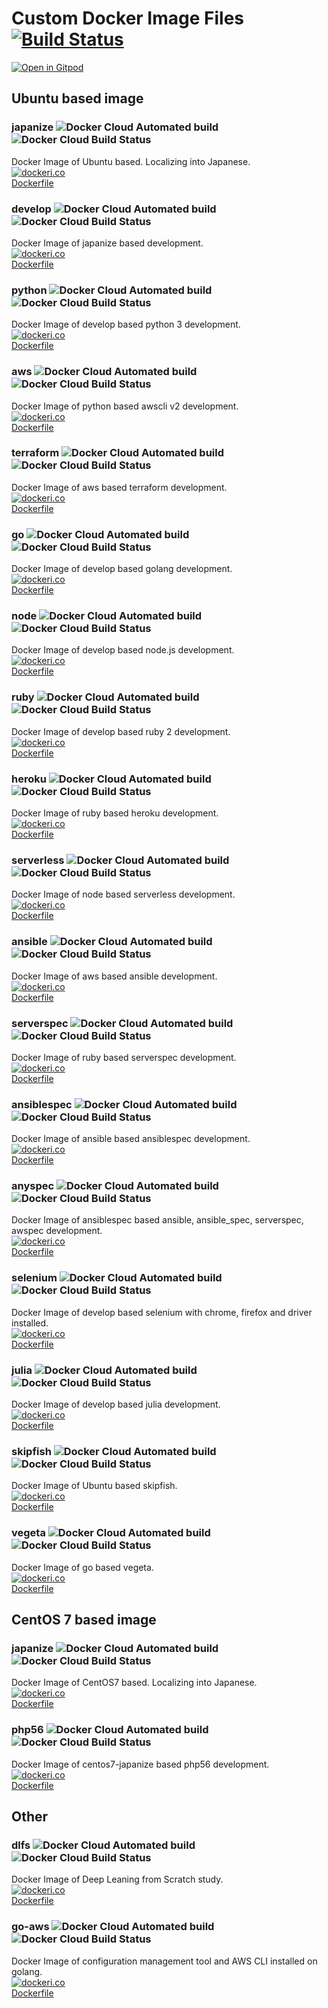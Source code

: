 # Custom Docker Image Files [![Build Status](https://travis-ci.org/Ricordanza/Dockerfiles.svg?branch=master)](https://travis-ci.org/Ricordanza/Dockerfiles)

[![Open in Gitpod](https://gitpod.io/button/open-in-gitpod.svg)](https://gitpod.io/from-referrer/)

## Ubuntu based image

### japanize ![Docker Cloud Automated build](https://img.shields.io/docker/cloud/automated/ricordanza/japanize) ![Docker Cloud Build Status](https://img.shields.io/docker/cloud/build/ricordanza/japanize)
Docker Image of Ubuntu based.
Localizing into Japanese.  
[![dockeri.co](https://dockeri.co/image/ricordanza/japanize)](https://hub.docker.com/r/ricordanza/japanize)  
[Dockerfile](/ubuntu/japanize/Dockerfile)

### develop ![Docker Cloud Automated build](https://img.shields.io/docker/cloud/automated/ricordanza/develop) ![Docker Cloud Build Status](https://img.shields.io/docker/cloud/build/ricordanza/develop)
Docker Image of japanize based development.  
[![dockeri.co](https://dockeri.co/image/ricordanza/develop)](https://hub.docker.com/r/ricordanza/develop)  
[Dockerfile](/ubuntu/develop/Dockerfile)

### python ![Docker Cloud Automated build](https://img.shields.io/docker/cloud/automated/ricordanza/python) ![Docker Cloud Build Status](https://img.shields.io/docker/cloud/build/ricordanza/python)
Docker Image of develop based python 3 development.  
[![dockeri.co](https://dockeri.co/image/ricordanza/python)](https://hub.docker.com/r/ricordanza/python)  
[Dockerfile](/ubuntu/python/Dockerfile)

### aws ![Docker Cloud Automated build](https://img.shields.io/docker/cloud/automated/ricordanza/aws) ![Docker Cloud Build Status](https://img.shields.io/docker/cloud/build/ricordanza/aws)
Docker Image of python based awscli v2 development.  
[![dockeri.co](https://dockeri.co/image/ricordanza/aws)](https://hub.docker.com/r/ricordanza/aws)  
[Dockerfile](/ubuntu/aws/Dockerfile)

### terraform ![Docker Cloud Automated build](https://img.shields.io/docker/cloud/automated/ricordanza/terraform) ![Docker Cloud Build Status](https://img.shields.io/docker/cloud/build/ricordanza/terraform)
Docker Image of aws based terraform development.  
[![dockeri.co](https://dockeri.co/image/ricordanza/terraform)](https://hub.docker.com/r/ricordanza/terraform)  
[Dockerfile](/ubuntu/terraform/Dockerfile)

### go ![Docker Cloud Automated build](https://img.shields.io/docker/cloud/automated/ricordanza/go) ![Docker Cloud Build Status](https://img.shields.io/docker/cloud/build/ricordanza/go)
Docker Image of develop based golang development.  
[![dockeri.co](https://dockeri.co/image/ricordanza/go)](https://hub.docker.com/r/ricordanza/go)  
[Dockerfile](/ubuntu/go/Dockerfile)

### node ![Docker Cloud Automated build](https://img.shields.io/docker/cloud/automated/ricordanza/node) ![Docker Cloud Build Status](https://img.shields.io/docker/cloud/build/ricordanza/node)
Docker Image of develop based node.js development.  
[![dockeri.co](https://dockeri.co/image/ricordanza/node)](https://hub.docker.com/r/ricordanza/node)  
[Dockerfile](/ubuntu/node/Dockerfile)

### ruby ![Docker Cloud Automated build](https://img.shields.io/docker/cloud/automated/ricordanza/ruby) ![Docker Cloud Build Status](https://img.shields.io/docker/cloud/build/ricordanza/ruby)
Docker Image of develop based ruby 2 development.  
[![dockeri.co](https://dockeri.co/image/ricordanza/ruby)](https://hub.docker.com/r/ricordanza/ruby)  
[Dockerfile](/ubuntu/ruby/Dockerfile)

### heroku ![Docker Cloud Automated build](https://img.shields.io/docker/cloud/automated/ricordanza/heroku) ![Docker Cloud Build Status](https://img.shields.io/docker/cloud/build/ricordanza/heroku)
Docker Image of ruby based heroku development.  
[![dockeri.co](https://dockeri.co/image/ricordanza/heroku)](https://hub.docker.com/r/ricordanza/heroku)  
[Dockerfile](/ubuntu/heroku/Dockerfile)

### serverless ![Docker Cloud Automated build](https://img.shields.io/docker/cloud/automated/ricordanza/serverless) ![Docker Cloud Build Status](https://img.shields.io/docker/cloud/build/ricordanza/serverless)
Docker Image of node based serverless development.  
[![dockeri.co](https://dockeri.co/image/ricordanza/serverless)](https://hub.docker.com/r/ricordanza/serverless)  
[Dockerfile](/ubuntu/serverless/Dockerfile)

### ansible ![Docker Cloud Automated build](https://img.shields.io/docker/cloud/automated/ricordanza/ansible) ![Docker Cloud Build Status](https://img.shields.io/docker/cloud/build/ricordanza/ansible)
Docker Image of aws based ansible development.  
[![dockeri.co](https://dockeri.co/image/ricordanza/ansible)](https://hub.docker.com/r/ricordanza/ansible)  
[Dockerfile](/ubuntu/ansible/Dockerfile)

### serverspec ![Docker Cloud Automated build](https://img.shields.io/docker/cloud/automated/ricordanza/serverspec) ![Docker Cloud Build Status](https://img.shields.io/docker/cloud/build/ricordanza/serverspec)
Docker Image of ruby based serverspec development.  
[![dockeri.co](https://dockeri.co/image/ricordanza/serverspec)](https://hub.docker.com/r/ricordanza/serverspec)  
[Dockerfile](/ubuntu/serverspec/Dockerfile)

### ansiblespec ![Docker Cloud Automated build](https://img.shields.io/docker/cloud/automated/ricordanza/ansiblespec) ![Docker Cloud Build Status](https://img.shields.io/docker/cloud/build/ricordanza/ansiblespec)
Docker Image of ansible based ansiblespec development.  
[![dockeri.co](https://dockeri.co/image/ricordanza/ansiblespec)](https://hub.docker.com/r/ricordanza/ansiblespec)  
[Dockerfile](/ubuntu/ansiblespec/Dockerfile)

### anyspec ![Docker Cloud Automated build](https://img.shields.io/docker/cloud/automated/ricordanza/anyspec) ![Docker Cloud Build Status](https://img.shields.io/docker/cloud/build/ricordanza/anyspec)
Docker Image of ansiblespec based ansible, ansible_spec, serverspec, awspec development.  
[![dockeri.co](https://dockeri.co/image/ricordanza/ansiblespec)](https://hub.docker.com/r/ricordanza/anyspec)  
[Dockerfile](/ubuntu/anyspec/Dockerfile)

### selenium ![Docker Cloud Automated build](https://img.shields.io/docker/cloud/automated/ricordanza/selenium) ![Docker Cloud Build Status](https://img.shields.io/docker/cloud/build/ricordanza/selenium)
Docker Image of develop based selenium with chrome, firefox and driver installed.  
[![dockeri.co](https://dockeri.co/image/ricordanza/selenium)](https://hub.docker.com/r/ricordanza/selenium)  
[Dockerfile](/ubuntu/selenium/Dockerfile)

### julia ![Docker Cloud Automated build](https://img.shields.io/docker/cloud/automated/ricordanza/julia) ![Docker Cloud Build Status](https://img.shields.io/docker/cloud/build/ricordanza/julia)
Docker Image of develop based julia development.  
[![dockeri.co](https://dockeri.co/image/ricordanza/julia)](https://hub.docker.com/r/ricordanza/julia)  
[Dockerfile](/ubuntu/julia/Dockerfile)

### skipfish ![Docker Cloud Automated build](https://img.shields.io/docker/cloud/automated/ricordanza/skipfish) ![Docker Cloud Build Status](https://img.shields.io/docker/cloud/build/ricordanza/skipfish)
Docker Image of Ubuntu based skipfish.  
[![dockeri.co](https://dockeri.co/image/ricordanza/skipfish)](https://hub.docker.com/r/ricordanza/skipfish)  
[Dockerfile](/ubuntu/skipfish/Dockerfile)

### vegeta ![Docker Cloud Automated build](https://img.shields.io/docker/cloud/automated/ricordanza/vegeta) ![Docker Cloud Build Status](https://img.shields.io/docker/cloud/build/ricordanza/vegeta)
Docker Image of go based vegeta.  
[![dockeri.co](https://dockeri.co/image/ricordanza/vegeta)](https://hub.docker.com/r/ricordanza/vegeta)  
[Dockerfile](/ubuntu/vegeta/Dockerfile)

## CentOS 7 based image

### japanize ![Docker Cloud Automated build](https://img.shields.io/docker/cloud/automated/ricordanza/centos7-japanize) ![Docker Cloud Build Status](https://img.shields.io/docker/cloud/build/ricordanza/centos7-japanize)
Docker Image of CentOS7 based. Localizing into Japanese.  
[![dockeri.co](https://dockeri.co/image/ricordanza/centos7-japanize)](https://hub.docker.com/r/ricordanza/centos7-japanize)  
[Dockerfile](/centos7/japanize/Dockerfile)

### php56 ![Docker Cloud Automated build](https://img.shields.io/docker/cloud/automated/ricordanza/centos7-php56) ![Docker Cloud Build Status](https://img.shields.io/docker/cloud/build/ricordanza/centos7-php56)
Docker Image of centos7-japanize based php56 development.  
[![dockeri.co](https://dockeri.co/image/ricordanza/centos7-php56)](https://hub.docker.com/r/ricordanza/centos7-php56)  
[Dockerfile](/centos7/php56/Dockerfile)

## Other

### dlfs ![Docker Cloud Automated build](https://img.shields.io/docker/cloud/automated/ricordanza/dlfs) ![Docker Cloud Build Status](https://img.shields.io/docker/cloud/build/ricordanza/dlfs)
Docker Image of Deep Leaning from Scratch study.  
[![dockeri.co](https://dockeri.co/image/ricordanza/dlfs)](https://hub.docker.com/r/ricordanza/dlfs)  
[Dockerfile](/other/dlfs/Dockerfile)

### go-aws ![Docker Cloud Automated build](https://img.shields.io/docker/cloud/automated/ricordanza/go-aws) ![Docker Cloud Build Status](https://img.shields.io/docker/cloud/build/ricordanza/go-aws)
Docker Image of configuration management tool and AWS CLI installed on golang.  
[![dockeri.co](https://dockeri.co/image/ricordanza/go-aws)](https://hub.docker.com/r/ricordanza/go-aws)  
[Dockerfile](/other/go-aws/Dockerfile)
